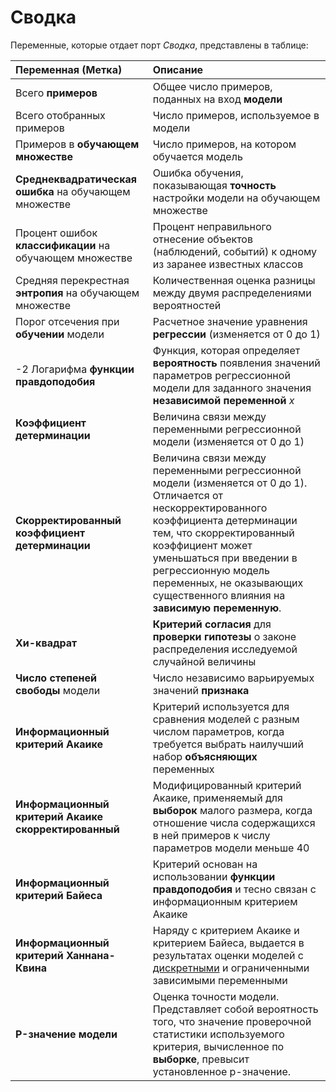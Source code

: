 # Сводка

Переменные, которые отдает порт *Сводка*, представлены в таблице:

| Переменная (Метка) | Описание |
|:-------|:-------|
| Всего **примеров** | Общее число примеров, поданных на вход **модели** |
| Всего отобранных примеров | Число примеров, используемое в модели |
| Примеров в **обучающем множестве** | Число примеров, на котором обучается модель |
| **Среднеквадратическая ошибка** на обучающем множестве | Ошибка обучения, показывающая **точность** настройки модели на обучающем множестве  |
| Процент ошибок **классификации** на обучающем множестве | Процент неправильного отнесение объектов (наблюдений, событий) к одному из заранее известных классов |
| Средняя перекрестная **энтропия** на обучающем множестве | Количественная оценка разницы между двумя распределениями вероятностей |
| Порог отсечения при **обучении** модели | Расчетное значение уравнения **регрессии** (изменяется от 0 до 1) |
| -2 Логарифма **функции правдоподобия** | Функция, которая определяет **вероятность** появления значений параметров  регрессионной модели для заданного значения **независимой переменной** *x* |
| **Коэффициент детерминации** | Величина связи между переменными регрессионной модели (изменяется от 0 до 1) |
| **Скорректированный коэффициент детерминации** | Величина связи между переменными регрессионной модели (изменяется от 0 до 1). Отличается от нескорректированного коэффициента детерминации тем, что скорректированный коэффициент может уменьшаться при введении в регрессионную модель переменных, не оказывающих существенного влияния на **зависимую переменную**. |
| **Хи-квадрат** | **Критерий согласия** для **проверки гипотезы** о законе распределения исследуемой случайной величины |
| **Число степеней свободы** модели | Число независимо варьируемых значений **признака** |
| **Информационный критерий Акаике** | Критерий используется для сравнения моделей с разным числом параметров, когда требуется выбрать наилучший набор **объясняющих** переменных |
| **Информационный критерий Акаике скорректированный** | Модифицированный критерий Акаике, применяемый для **выборок** малого размера, когда отношение числа содержащихся в ней примеров к числу параметров модели меньше 40 |
| **Информационный критерий Байеса** | Критерий основан на использовании **функции правдоподобия** и тесно связан с информационным критерием Акаике |
| **Информационный критерий Ханнана-Квина** | Наряду с критерием Акаике и критерием Байеса, выдается в результатах оценки моделей с [дискретными](https://ru.wikipedia.org/wiki/%D0%9A%D0%B0%D1%87%D0%B5%D1%81%D1%82%D0%B2%D0%B5%D0%BD%D0%BD%D0%B0%D1%8F_%D0%BF%D0%B5%D1%80%D0%B5%D0%BC%D0%B5%D0%BD%D0%BD%D0%B0%D1%8F) и ограниченными зависимыми переменными |
| **P-значение модели** | Оценка точности модели. Представляет собой вероятность того, что значение проверочной статистики используемого критерия, вычисленное по **выборке**, превысит установленное p-значение. |